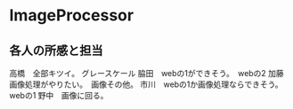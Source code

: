 # ImageProcessor
## 各人の所感と担当
高橋　全部キツイ。 グレースケール
脇田　webの1ができそう。　webの2
加藤　画像処理がやりたい。　画像その他。
市川　webの1か画像処理ならできそう。webの1
野中　画像に回る。
